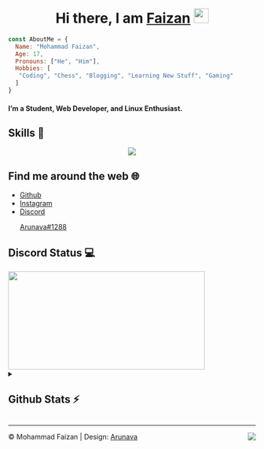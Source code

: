 <h1 align="center">Hi there, I am <b> <a href="https://www.instagram.com/curiousfaizan/"> Faizan</a> </b>  <img src="https://www.emoji.co.uk/files/apple-emojis/smileys-people-ios/90-waving-hand-sign.png" width="30px"></h1>

```js
const AboutMe = {
  Name: "Mohammad Faizan",
  Age: 17,
  Pronouns: ["He", "Him"],
  Hobbies: [
   "Coding", "Chess", "Blogging", "Learning New Stuff", "Gaming" 
  ]
}
```

#### I’m a Student, Web Developer, and Linux Enthusiast. 
    

## Skills 🚀

<p align="center">
  <a href="https://skillicons.dev">
    <img src="https://skillicons.dev/icons?i=js,nodejs,html,discord,androidstudio,bots,flutter,java,kotlin,react,mysql,firebase,mongodb," />
  </a>
</p>

## Find me around the web 🌐

- [Github](https://github.com/hellofaizan)
- [Instagram](https://instagram.com/hellofaizan)
- [Discord <p class="text-sm font-medium text-indigo-100">Arunava#1288</p>](https://instagram.com/hellofaizan)

## Discord Status 💻

<a href="https://discord.com/users/890232380265222215">
     <img src="https://lanyard.cnrad.dev/api/890232380265222215" width="400" height="200" />
</a>
<details>
  <summary>
    <h2> Github Stats ⚡ </h2>
  </summary>
<a href="https://github.com/hellofaizan">
  <img align="center" src="https://github-readme-stats.vercel.app/api?username=hellofaizan&amp;show_icons=true&amp;theme=radical" height="160"  witdh="480" />
</a>
<a href="https://github.com/hellofaizan">
  <img align="center" src="https://github-readme-streak-stats.herokuapp.com/?user=hellofaizan&amp;show_icons=true&amp;theme=radical" height="160" witdh="480" />
</a></details>
<hr />
<div>
<img align="right" src="https://visitor-badge.laobi.icu/badge?page_id=itsag.itag&" />
©️ Mohammad Faizan | Design: <a href="https://github.com/its-ag/">Arunava</a>
</div>
